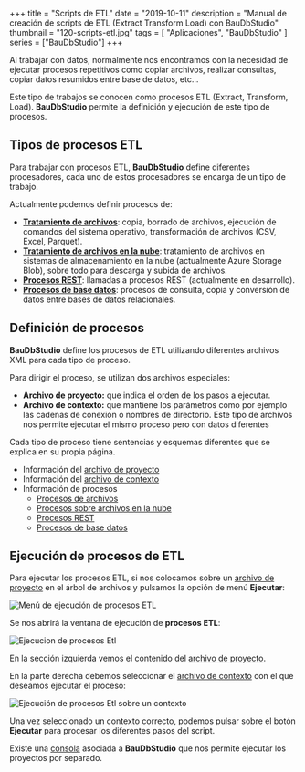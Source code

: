 +++
title = "Scripts de ETL"
date = "2019-10-11"
description = "Manual de creación de scripts de ETL (Extract Transform Load) con BauDbStudio"
thumbnail = "120-scripts-etl.jpg"
tags = [ "Aplicaciones", "BauDbStudio" ]
series = ["BauDbStudio"]
+++

Al trabajar con datos, normalmente nos encontramos con la necesidad de ejecutar procesos repetitivos como copiar
archivos, realizar consultas, copiar datos resumidos entre base de datos, etc...
	
Este tipo de trabajos se conocen como procesos ETL (Extract, Transform, Load). **BauDbStudio** permite la definición
y ejecución de este tipo de procesos.

## Tipos de procesos ETL

Para trabajar con procesos ETL, **BauDbStudio** define diferentes procesadores, cada uno de estos procesadores se encarga
de un tipo de trabajo. 
	
Actualmente podemos definir procesos de:


* **[Tratamiento de archivos](/blog/applications/baudbstudio/manual/120-scripts-etl/005-etl-archivos/005-etl-archivos)**:
copia, borrado de archivos, ejecución de comandos del sistema operativo, transformación de archivos (CSV, Excel, Parquet).
* **[Tratamiento de archivos en la nube](/blog/applications/baudbstudio/manual/120-scripts-etl/010-etl-cloud-storage/010-etl-cloud-storage)**:
tratamiento de archivos en sistemas de almacenamiento en la nube (actualmente Azure Storage Blob),
sobre todo para descarga y subida de archivos.
* **[Procesos REST](/blog/applications/baudbstudio/manual/120-scripts-etl/020-etl-rest/020-etl-rest)**:
llamadas a procesos REST (actualmente en desarrollo).
* **[Procesos de base datos](/blog/applications/baudbstudio/manual/120-scripts-etl/025-etl-base-datos/025-etl-base-datos)**:
procesos de consulta, copia y conversión de datos entre bases de datos relacionales.

## Definición de procesos

**BauDbStudio** define los procesos de ETL utilizando diferentes archivos XML para cada tipo de proceso.

Para dirigir el proceso, se utilizan dos archivos especiales: 

* **Archivo de proyecto:** que indica el orden de los pasos a ejecutar.
* **Archivo de contexto:** que mantiene los parámetros como por ejemplo las cadenas de conexión o
nombres de directorio. Este tipo de archivos nos permite ejecutar el mismo proceso pero con datos 
diferentes 

Cada tipo de proceso tiene sentencias y esquemas diferentes que se explica en su propia página.

* Información del [archivo de proyecto](/blog/applications/baudbstudio/manual/120-scripts-etl/000-etl-proyecto/000-etl-proyecto)
* Información del [archivo de contexto](/blog/applications/baudbstudio/manual/120-scripts-etl/002-etl-contexto/002-etl-contexto)
* Información de procesos
	* [Procesos de archivos](/blog/applications/baudbstudio/manual/120-scripts-etl/005-etl-archivos/005-etl-archivos)
	* [Procesos sobre archivos en la nube](/blog/applications/baudbstudio/manual/120-scripts-etl/010-etl-cloud-storage/010-etl-cloud-storage)
	* [Procesos REST](/blog/applications/baudbstudio/manual/120-scripts-etl/020-etl-rest/020-etl-rest)
	* [Procesos de base datos](/blog/applications/baudbstudio/manual/120-scripts-etl/025-etl-base-datos/025-etl-base-datos)

## Ejecución de procesos de ETL

Para ejecutar los procesos ETL, si nos colocamos sobre un [archivo de proyecto](/blog/applications/baudbstudio/manual/120-scripts-etl/000-etl-proyecto/000-etl-proyecto)
en el árbol de archivos y pulsamos la opción de menú **Ejecutar**:
	
![Menú de ejecución de procesos ETL](/blog/applications/baudbstudio/manual/120-scripts-etl/menuejecucionetl.jpg "Menú de ejecución")
			
Se nos abrirá la ventana de ejecución de **procesos ETL**:

![Ejecucion de procesos Etl](/blog/applications/baudbstudio/manual/120-scripts-etl/ejecucionetl.jpg "Ejecucion de procesos Etl")
			
En la sección izquierda vemos el contenido del [archivo de proyecto](/blog/applications/baudbstudio/manual/120-scripts-etl/000-etl-proyecto/000-etl-proyecto).

En la parte derecha debemos seleccionar el [archivo de contexto](/blog/applications/baudbstudio/manual/120-scripts-etl/002-etl-contexto/002-etl-contexto)
con el que deseamos ejecutar el proceso:
	
![Ejecución de procesos Etl sobre un contexto](/blog/applications/baudbstudio/manual/120-scripts-etl/ejecucionetlcontext.jpg "Ejecución de procesos Etl sobre un contexto")
			
Una vez seleccionado un contexto correcto, podemos pulsar sobre el botón **Ejecutar** para procesar los diferentes pasos del script.

Existe una [consola](/blog/applications/baudbstudio/manual/140-consola-ejecucion-etl/140-consola-ejecucion-etl)
asociada a **BauDbStudio** que nos permite ejecutar los proyectos por separado.